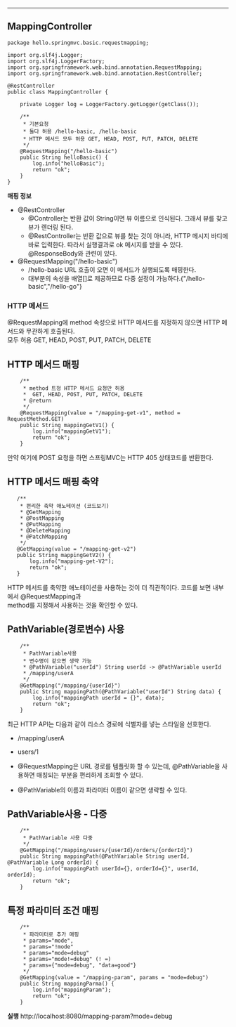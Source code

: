 ***
## MappingController
```
package hello.springmvc.basic.requestmapping;

import org.slf4j.Logger;
import org.slf4j.LoggerFactory;
import org.springframework.web.bind.annotation.RequestMapping;
import org.springframework.web.bind.annotation.RestController;

@RestController
public class MappingController {

    private Logger log = LoggerFactory.getLogger(getClass());

    /**
     * 기본요청
     * 둘다 허용 /hello-basic, /hello-basic
     * HTTP 메서드 모두 허용 GET, HEAD, POST, PUT, PATCH, DELETE
     */
    @RequestMapping("/hello-basic")
    public String helloBasic() {
        log.info("helloBasic");
        return "ok";
    }
}
```

**매핑 정보**
* @RestController
  * @Controller는 반환 값이 String이면 뷰 이름으로 인식된다. 그래서 뷰를 찾고 뷰가 렌더링 된다.
  * @RestController는 반환 값으로 뷰를 찾는 것이 아니라, HTTP 메시지 바디에 바로 입력한다. 따라서 실행결과로
    ok 메시지를 받을 수 있다. @ResponseBody와 관련이 있다.
* @RequestMapping("/hello-basic")
  * /hello-basic URL 호출이 오면 이 메서드가 실행되도록 매핑한다.
  * 대부분의 속성을 배열[]로 제공하므로 다중 설정이 가능하다.{"/hello-basic","/hello-go"}
 
### HTTP 메서드
@RequestMapping에 method 속성으로 HTTP 메서드를 지정하지 않으면 HTTP 메서드와 무관하게 호출된다. </br>
모두 허용 GET, HEAD, POST, PUT, PATCH, DELETE

## HTTP 메서드 매핑
```
    /**
     * method 트정 HTTP 메서드 요청만 허용
     *  GET, HEAD, POST, PUT, PATCH, DELETE
     * @return
     */
    @RequestMapping(value = "/mapping-get-v1", method = RequestMethod.GET)
    public String mappingGetV1() {
        log.info("mappingGetV1");
        return "ok";
    }
```
 만약 여기에 POST 요청을 하면 스프링MVC는 HTTP  405 상태코드를 반환한다. 

 ## HTTP 메서드 매핑 축약
 ```
    /**
     * 편리한 축약 애노테이션 (코드보기)
     * @GetMapping
     * @PostMapping
     * @PutMapping
     * @DeleteMapping
     * @PatchMapping
     */
    @GetMapping(value = "/mapping-get-v2")
    public String mappingGetV2() {
        log.info("mapping-get-V2");
        return "ok";
    }
```
HTTP 메서드를 축약한 애노테이션을 사용하는 것이 더 직관적이다. 코드를 보면 내부에서 @RequestMapping과 </br>
method를 지정해서 사용하는 것을 확인할 수 있다.

## PathVariable(경로변수) 사용
```
    /**
     * PathVariable사용
     * 변수명이 같으면 생략 가능
     * @PathVariable("userId") String userId -> @PathVariable userId
     * /mapping/userA
     */
    @GetMapping("/mapping/{userId}")
    public String mappingPath(@PathVariable("userId") String data) {
        log.info("mappingPath userId = {}", data);
        return "ok";
    }
```

최근 HTTP API는 다음과 같이 리소스 경로에 식별자를 넣는 스타일을 선호한다.
* /mapping/userA
* users/1

* @RequestMapping은 URL 경로를 템플릿화 할 수 있는데, @PathVariable을 사용하면 매칭되는 부분을 편리하게 조회할 수 있다.
* @PathVariable의 이름과 파라미터 이름이 같으면 생략할 수 있다. 

## PathVariable사용 - 다중
```
    /**
     * PathVariable 사용 다중
     */
    @GetMapping("/mapping/users/{userId}/orders/{orderId}")
    public String mappingPath(@PathVariable String userId, @PathVariable Long orderId) {
        log.info("mappingPath userId={}, orderId={}", userId, orderId);
        return "ok";
    }
```

## 특정 파라미터 조건 매핑
```
    /**
     * 파라미터로 추가 매핑
     * params="mode",
     * params="!mode"
     * params="mode=debug"
     * params="mode!=debug" (! =)
     * params={"mode=debug", "data=good"}
     */
    @GetMapping(value = "/mapping-param", params = "mode=debug")
    public String mappingParma() {
        log.info("mappingParam");
        return "ok";
    }
```
**실행**
http://localhost:8080/mapping-param?mode=debug
